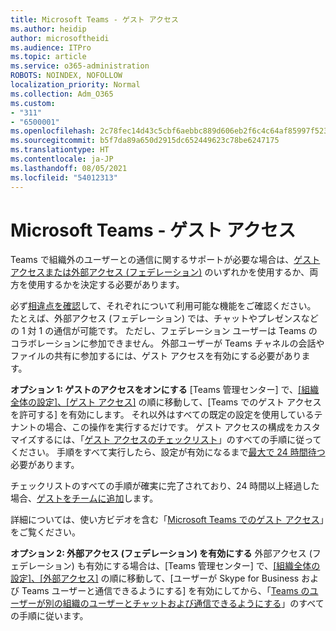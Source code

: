 ```yaml
---
title: Microsoft Teams - ゲスト アクセス
ms.author: heidip
author: microsoftheidi
ms.audience: ITPro
ms.topic: article
ms.service: o365-administration
ROBOTS: NOINDEX, NOFOLLOW
localization_priority: Normal
ms.collection: Adm_O365
ms.custom:
- "311"
- "6500001"
ms.openlocfilehash: 2c78fec14d43c5cbf6aebbc889d606eb2f6c4c64af85997f523d06872c911a0a
ms.sourcegitcommit: b5f7da89a650d2915dc652449623c78be6247175
ms.translationtype: HT
ms.contentlocale: ja-JP
ms.lasthandoff: 08/05/2021
ms.locfileid: "54012313"
---
```

# <a name="microsoft-teams---guest-access"></a>Microsoft Teams - ゲスト アクセス

Teams で組織外のユーザーとの通信に関するサポートが必要な場合は、[ゲスト アクセスまたは外部アクセス (フェデレーション)](https://docs.microsoft.com/microsoftteams/manage-external-access#external-access-vs-guest-access) のいずれかを使用するか、両方を使用するかを決定する必要があります。

必ず[相違点を確認](https://docs.microsoft.com/microsoftteams/manage-external-access#external-access-vs-guest-access)して、それぞれについて利用可能な機能をご確認ください。  たとえば、外部アクセス (フェデレーション) では、チャットやプレゼンスなどの 1 対 1 の通信が可能です。  ただし、フェデレーション ユーザーは Teams のコラボレーションに参加できません。  外部ユーザーが Teams チャネルの会話やファイルの共有に参加するには、ゲスト アクセスを有効にする必要があります。

**オプション 1: ゲストのアクセスをオンにする** [Teams 管理センター] で、[[組織全体の設定]、[ゲスト アクセス]](https://admin.teams.microsoft.com/company-wide-settings/guest-configuration) の順に移動して、[Teams でのゲスト アクセスを許可する] を有効にします。  それ以外はすべての既定の設定を使用しているテナントの場合、この操作を実行するだけです。  ゲスト アクセスの構成をカスタマイズするには、「[ゲスト アクセスのチェックリスト](https://docs.microsoft.com/microsoftteams/guest-access-checklist)」のすべての手順に従ってください。 手順をすべて実行したら、設定が有効になるまで[最大で 24 時間待つ](https://docs.microsoft.com/microsoftteams/manage-guests#guest-access-latencies)必要があります。

チェックリストのすべての手順が確実に完了されており、24 時間以上経過した場合、[ゲストをチームに追加](https://support.office.com/article/add-guests-to-a-team-in-teams-fccb4fa6-f864-4508-bdde-256e7384a14f#ID0EAABAAA=Desktop)します。

詳細については、使い方ビデオを含む「[Microsoft Teams でのゲスト アクセス](https://docs.microsoft.com/microsoftteams/guest-access)」をご覧ください。

**オプション 2: 外部アクセス (フェデレーション) を有効にする** 外部アクセス (フェデレーション) も有効にする場合は、[Teams 管理センター] で、[[組織全体の設定]、[外部アクセス]](https://admin.teams.microsoft.com/company-wide-settings/external-communications) の順に移動して、[ユーザーが Skype for Business および Teams ユーザーと通信できるようにする] を有効にしてから、「[Teams のユーザーが別の組織のユーザーとチャットおよび通信できるようにする](https://docs.microsoft.com/microsoftteams/manage-external-access#let-your-teams-users-chat-and-communicate-with-users-in-another-organization)」のすべての手順に従います。

